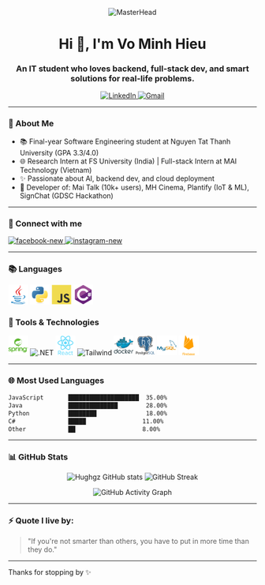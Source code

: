 <p align="center">
  <img src="https://res.cloudinary.com/dahzoj4fy/image/upload/v1734023810/qwvmlw0qx6ihpfmkknvb.gif" alt="MasterHead" width="700" />
</p>

<h1 align="center">Hi 👋, I'm Vo Minh Hieu</h1>
<h3 align="center">An IT student who loves backend, full-stack dev, and smart solutions for real-life problems.</h3>

<p align="center">
  <a href="https://linkedin.com/in/hieuminh03" target="_blank">
    <img src="https://img.shields.io/badge/LinkedIn-blue?style=for-the-badge&logo=linkedin" alt="LinkedIn" />
  </a>
  <a href="mailto:minhhieu.swe@gmail.com">
    <img src="https://img.shields.io/badge/Gmail-red?style=for-the-badge&logo=gmail" alt="Gmail" />
  </a>
</p>

---

### 📄 About Me
- 📚 Final-year Software Engineering student at Nguyen Tat Thanh University (GPA 3.3/4.0)
- 🌐 Research Intern at FS University (India) | Full-stack Intern at MAI Technology (Vietnam)
- ✨ Passionate about AI, backend dev, and cloud deployment
- 🚀 Developer of: Mai Talk (10k+ users), MH Cinema, Plantify (IoT & ML), SignChat (GDSC Hackathon)

---

### 👥 Connect with me
<p>
  <a href="https://www.facebook.com/HughGz/" target="_blank">
    <img width="48" height="48" src="https://img.icons8.com/color/48/facebook-new.png" alt="facebook-new"/>
  </a>
  <a href="https://www.instagram.com/_minhieu_1605/" target="_blank">
    <img width="48" height="48" src="https://img.icons8.com/fluency/48/instagram-new.png" alt="instagram-new"/>
  </a>
</p>

---

### 📚 Languages
<p>
  <img src="https://raw.githubusercontent.com/devicons/devicon/master/icons/java/java-original.svg" alt="Java" width="40" height="40"/>
  <img src="https://raw.githubusercontent.com/devicons/devicon/master/icons/python/python-original.svg" alt="Python" width="40" height="40"/>
  <img src="https://raw.githubusercontent.com/devicons/devicon/master/icons/javascript/javascript-original.svg" alt="JavaScript" width="40" height="40"/>
  <img src="https://raw.githubusercontent.com/devicons/devicon/master/icons/csharp/csharp-original.svg" alt="C#" width="40" height="40"/>
</p>

### 🚀 Tools & Technologies
<p>
  <img src="https://raw.githubusercontent.com/devicons/devicon/master/icons/spring/spring-original-wordmark.svg" alt="Spring Boot" width="40" height="40"/>
  <img src="https://res.cloudinary.com/dahzoj4fy/image/upload/v1734169963/d0ay2wlnraeubhruf5x5.svg" alt=".NET" width="40" height="40"/>
  <img src="https://raw.githubusercontent.com/devicons/devicon/master/icons/react/react-original-wordmark.svg" alt="React" width="40" height="40"/>
  <img src="https://res.cloudinary.com/dahzoj4fy/image/upload/v1734169600/ikydv1fofp13iyafttfi.svg" alt="Tailwind" width="40" height="40"/>
  <img src="https://raw.githubusercontent.com/devicons/devicon/master/icons/docker/docker-original-wordmark.svg" alt="Docker" width="40" height="40"/>
  <img src="https://raw.githubusercontent.com/devicons/devicon/master/icons/postgresql/postgresql-original-wordmark.svg" alt="PostgreSQL" width="40" height="40"/>
  <img src="https://raw.githubusercontent.com/devicons/devicon/master/icons/mysql/mysql-original-wordmark.svg" alt="MySQL" width="40" height="40"/>
  <img src="https://raw.githubusercontent.com/devicons/devicon/master/icons/firebase/firebase-plain-wordmark.svg" alt="Firebase" width="40" height="40"/>
</p>

---

### 🌐 Most Used Languages
```text
JavaScript       ████████████████████  35.00%
Java             ██████████████        28.00%
Python           ████████              18.00%
C#               █████                11.00%
Other            ██                   8.00%
```

---

### 📊 GitHub Stats
<p align="center">
  <img src="https://github-readme-stats.vercel.app/api?username=Hughgz&show_icons=true&theme=radical" alt="Hughgz GitHub stats" width="48%"/>
  <img src="https://github-readme-streak-stats.herokuapp.com/?user=Hughgz&theme=radical" alt="GitHub Streak" width="48%"/>
</p>
<p align="center">
  <img src="https://github-readme-activity-graph.cyclic.app/graph?username=Hughgz&theme=redical" alt="GitHub Activity Graph"/>
</p>

---

### ⚡ Quote I live by:
> "If you're not smarter than others, you have to put in more time than they do."

---

Thanks for stopping by ✨
